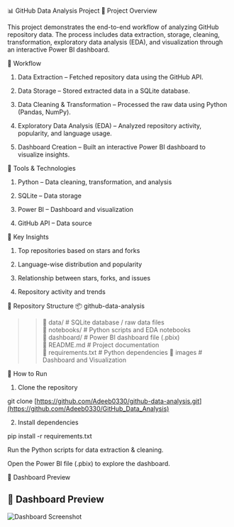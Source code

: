 📊 GitHub Data Analysis Project
📌 Project Overview

This project demonstrates the end-to-end workflow of analyzing GitHub repository data. The process includes data extraction, storage, cleaning, transformation, exploratory data analysis (EDA), and visualization through an interactive Power BI dashboard.

🔹 Workflow

1. Data Extraction – Fetched repository data using the GitHub API.

2. Data Storage – Stored extracted data in a SQLite database.

3. Data Cleaning & Transformation – Processed the raw data using Python (Pandas, NumPy).

4. Exploratory Data Analysis (EDA) – Analyzed repository activity, popularity, and language usage.

5. Dashboard Creation – Built an interactive Power BI dashboard to visualize insights.

🔹 Tools & Technologies

1. Python – Data cleaning, transformation, and analysis

2. SQLite – Data storage

3. Power BI – Dashboard and visualization

4. GitHub API – Data source

🔹 Key Insights

1. Top repositories based on stars and forks

2. Language-wise distribution and popularity

3. Relationship between stars, forks, and issues

4. Repository activity and trends

📂 Repository Structure
📦 github-data-analysis  
 >>📜 data/              # SQLite database / raw data files  
 >>📜 notebooks/         # Python scripts and EDA notebooks  
 >>📜 dashboard/         # Power BI dashboard file (.pbix)  
 >>📜 README.md          # Project documentation   
 >>📜 requirements.txt   # Python dependencies 
 >>📜 images             # Dashboard and Visualization

🚀 How to Run

1. Clone the repository

git clone [https://github.com/Adeeb0330/github-data-analysis.git](https://github.com/Adeeb0330/GitHub_Data_Analysis)


2. Install dependencies

pip install -r requirements.txt


Run the Python scripts for data extraction & cleaning.

Open the Power BI file (.pbix) to explore the dashboard.

📸 Dashboard Preview

## 📸 Dashboard Preview  

![Dashboard Screenshot](images/dashboard.png)


